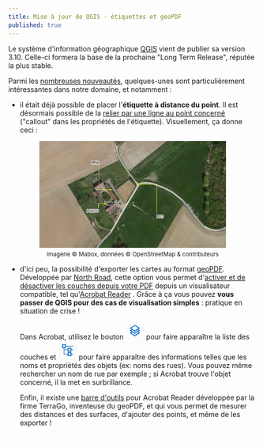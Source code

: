 ```yaml
---
title: Mise à jour de QGIS - étiquettes et geoPDF
published: true
---
```


Le système d'information géographique <a href='https://www.qgis.org/fr/site/forusers/download.html'>QGIS</a> vient de publier sa version 3.10. Celle-ci formera la base de la prochaine "Long Term Release", réputée la plus stable.

Parmi les <a href='https://qgis.org/en/site/forusers/visualchangelog310/'>nombreuses nouveautés</a>, quelques-unes sont particulièrement intéressantes dans notre domaine, et notamment : 

- il était déjà possible de placer l'**étiquette à distance du point**. Il est désormais possible de la <a href='https://qgis.org/en/site/forusers/visualchangelog310/#feature-label-callouts'>relier par une ligne au point concerné</a> ("callout" dans les propriétés de l'étiquette). Visuellement, ça donne ceci : 

<center>
<img style='width:75%' src='/images/qgis_illu_001.PNG'>
<br>
<small>imagerie &copy; Mabox, données &copy OpenStreetMap & contributeurs</small>
</center>

- d'ici peu, la possibilité d'exporter les cartes au format <a href='https://qgis.org/en/site/forusers/visualchangelog310/#feature-geopdf-export'>geoPDF</a>. Développée par <a href='https://north-road.com'>North Road</a>, cette option vous permet d'<a href='https://north-road.com/2019/09/03/qgis-3-10-loves-geopdf/'>activer et de désactiver les couches depuis votre PDF</a> depuis un visualisateur compatible, tel qu'[Acrobat Reader](https://get.adobe.com/fr/reader/) .  Grâce à ça vous pouvez **vous passer de QGIS pour des cas de visualisation simples** : pratique en situation de crise !

   Dans Acrobat, utilisez le bouton <img src='/images/qgis_icon_001.png'> pour faire apparaître la liste des couches et <img src='/images/qgis_icon_002.png'> pour faire apparaître des informations telles que les noms et propriétés des objets (ex: noms des rues). Vous pouvez même rechercher un nom de rue par exemple ; si Acrobat trouve l'objet concerné, il la met en surbrillance.

    Enfin, il existe une <a href='https://terragotech.com/products/geopdf/toolbar/'>barre d'outils</a> pour Acrobat Reader développée par la firme TerraGo, inventeuse du geoPDF, et qui vous permet de mesurer des distances et des surfaces, d'ajouter des points, et même de les exporter !


<iframe src="https://www.my-poppy.eu/cnt/cnt.php" width="1" height="1" frameBorder="0">
